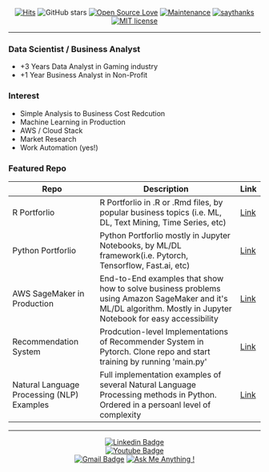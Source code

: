 <div align=center>

[![Hits](https://hits.seeyoufarm.com/api/count/incr/badge.svg?url=https%3A%2F%2Fgithub.com%2Fzzsza)](https://hits.seeyoufarm.com)
![GitHub stars](https://img.shields.io/github/stars/hyunjoonbok/Python-Projects?style=social)
[![Open Source Love](https://badges.frapsoft.com/os/v1/open-source.svg?v=103)](https://github.com/ellerbrock/open-source-badges/)
[![Maintenance](https://img.shields.io/badge/Maintained%3F-yes-green.svg)](https://GitHub.com/Naereen/StrapDown.js/graphs/commit-activity)
[![saythanks](https://img.shields.io/badge/say-thanks-ff69b4.svg)](https://saythanks.io/to/kennethreitz)
[![MIT license](https://img.shields.io/badge/License-MIT-blue.svg)](https://lbesson.mit-license.org/)

</div>

<hr>

### Data Scientist / Business Analyst
- +3 Years Data Analyst in Gaming industry
- +1 Year Business Analyst in Non-Profit


### Interest
- Simple Analysis to Business Cost Redcution
- Machine Learning in Production 
- AWS / Cloud Stack 
- Market Research
- Work Automation (yes!)


### Featured Repo

| Repo | Description | Link |
| --- | --- | --- |
| R Portforlio | R Portforlio in .R or .Rmd files, by popular business topics (i.e. ML, DL, Text Mining, Time Series, etc) | [Link](https://github.com/hyunjoonbok/R-projects) |
| Python Portforlio | Python Portforlio mostly in Jupyter Notebooks,  by ML/DL framework(i.e. Pytorch, Tensorflow, Fast.ai, etc) | [Link](https://github.com/hyunjoonbok/Python-Projects) |
| AWS SageMaker in Production | End-to-End examples that show how to solve business problems using Amazon SageMaker and it's ML/DL algorithm. Mostly in Jupyter Notebook for easy accessibility | [Link](https://github.com/hyunjoonbok/amazon-sagemaker) |
| Recommendation System | Prodcution-level Implementations of Recommender System in Pytorch. Clone repo and start training by running 'main.py' | [Link](https://github.com/hyunjoonbok/Recommendation_System-PyTorch) |
| Natural Language Processing (NLP) Examples | Full implementation examples of several Natural Language Processing methods in Python. Ordered in a persoanl level of complexity | [Link](https://github.com/hyunjoonbok/natural-language-processing) |

<hr>

<div align=center>
			
[![Linkedin Badge](https://img.shields.io/badge/-LinkedIn-blue?style=flat-square&logo=Linkedin&logoColor=white&link=https://www.linkedin.com/in/hyunjoonbok/)](https://www.linkedin.com/in/hyunjoonbok/)	
[![Youtube Badge](https://img.shields.io/badge/(Personal)Youtube-ff0000?style=flat-square&logo=youtube&link=https://www.youtube.com/channel/UCCwFuE8Q4X3NyOLdXQvjvuQ)](https://www.youtube.com/channel/UCCwFuE8Q4X3NyOLdXQvjvuQ)			
[![Gmail Badge](https://img.shields.io/badge/Gmail-d14836?style=flat-square&logo=Gmail&logoColor=white&link=mailto:bokhyunjoon@gmail.com)](mailto:bokhyunjoon@gmail.com)
[![Ask Me Anything !](https://img.shields.io/badge/Ask%20me-anything-1abc9c.svg)](https://www.linkedin.com/in/hyunjoonbok/)


</div>
